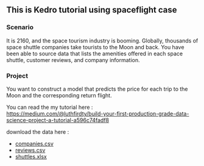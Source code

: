 ## This is Kedro tutorial using spaceflight case

### Scenario
It is 2160, and the space tourism industry is booming. Globally, thousands of space shuttle companies take tourists to the Moon and back. You have been able to source data that lists the amenities offered in each space shuttle, customer reviews, and company information. 

### Project
You want to construct a model that predicts the price for each trip to the Moon and the corresponding return flight.

You can read the my tutorial here :   
https://medium.com/@luthfirdty/build-your-first-production-grade-data-science-project-a-tutorial-a596c74fadf8

download the data here :
* [companies.csv](https://kedro-org.github.io/kedro/companies.csv)
* [reviews.csv](https://kedro-org.github.io/kedro/reviews.csv)
* [shuttles.xlsx](https://kedro-org.github.io/kedro/shuttles.xlsx)

